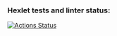 ### Hexlet tests and linter status:
[![Actions Status](https://github.com/denstyling/frontend-project-44/actions/workflows/hexlet-check.yml/badge.svg)](https://github.com/denstyling/frontend-project-44/actions)